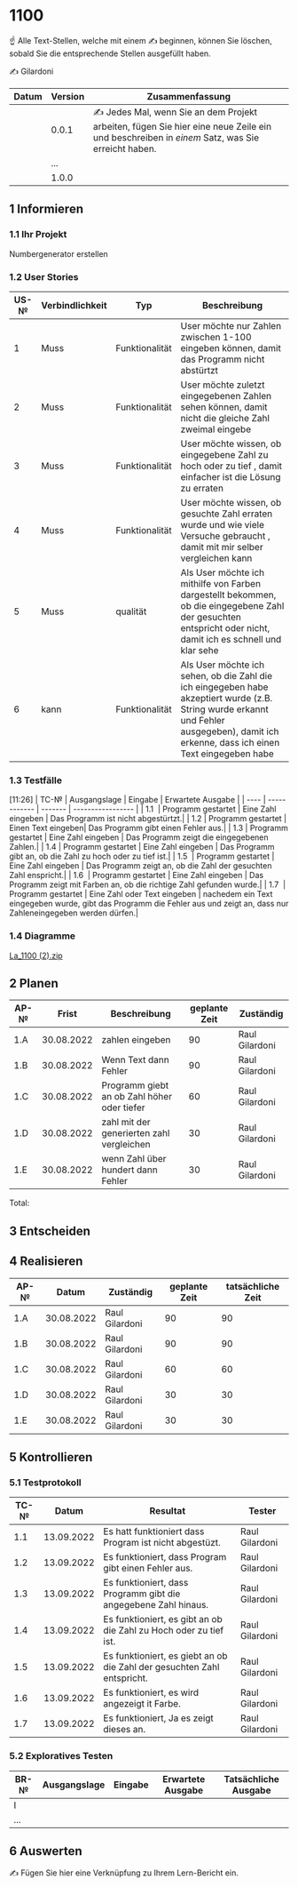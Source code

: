 # 1100
☝️ Alle Text-Stellen, welche mit einem ✍️ beginnen, können Sie löschen, sobald Sie die entsprechende Stellen ausgefüllt haben.

✍️ Gilardoni

| Datum | Version | Zusammenfassung                                              |
| ----- | ------- | ------------------------------------------------------------ |
|       | 0.0.1   | ✍️ Jedes Mal, wenn Sie an dem Projekt arbeiten, fügen Sie hier eine neue Zeile ein und beschreiben in *einem* Satz, was Sie erreicht haben. |
|       | ...     |                                                              |
|       | 1.0.0   |                                                              |

## 1 Informieren

### 1.1 Ihr Projekt

 Numbergenerator erstellen

### 1.2 User Stories

| US-№ | Verbindlichkeit | Typ  | Beschreibung                       |
| ---- | --------------- | ---- | ---------------------------------- |
|1     |Muss             |Funktionalität|   User möchte  nur Zahlen zwischen 1-100 eingeben können, damit das Programm nicht abstürtzt|
|2     |Muss             |Funktionalität|  User möchte zuletzt eingegebenen Zahlen sehen können, damit  nicht die gleiche Zahl zweimal eingebe|
|3     |Muss             |Funktionalität|  User möchte  wissen, ob  eingegebene Zahl zu hoch oder zu tief , damit  einfacher ist die Lösung zu erraten|
|4     |Muss             |Funktionalität|  User möchte  wissen, ob  gesuchte Zahl erraten wurde und wie viele Versuche  gebraucht , damit  mit mir selber vergleichen kann|
|5     |Muss             |qualität|Als User möchte ich mithilfe von Farben dargestellt bekommen, ob die eingegebene Zahl der gesuchten entspricht oder nicht, damit ich es schnell und klar sehe|
|6     |kann             |Funktionalität|Als User möchte ich sehen, ob die Zahl die ich eingegeben habe akzeptiert wurde (z.B. String wurde erkannt und Fehler ausgegeben), damit ich erkenne, dass ich einen Text eingegeben habe|


### 1.3 Testfälle

[11:26] 
| TC-№ | Ausgangslage | Eingabe | Erwartete Ausgabe |
| ---- | ------------ | ------- | ----------------- |
| 1.1  | Programm gestartet | Eine Zahl eingeben | Das Programm ist nicht abgestürtzt.|
| 1.2  | Programm gestartet | Einen Text eingeben| Das Programm gibt einen Fehler aus.|
| 1.3  | Programm gestartet | Eine Zahl eingeben | Das Programm zeigt die eingegebenen Zahlen.|
| 1.4  | Programm gestartet | Eine Zahl eingeben | Das Programm gibt an, ob die Zahl zu hoch oder zu tief ist.|
| 1.5  | Programm gestartet | Eine Zahl eingeben | Das Programm zeigt an, ob die Zahl der gesuchten Zahl enspricht.|
| 1.6  | Programm gestartet | Eine Zahl eingeben | Das Programm zeigt mit Farben an, ob die richtige Zahl gefunden wurde.|
| 1.7  | Programm gestartet | Eine Zahl oder Text eingeben | nachedem ein Text eingegeben wurde, gibt das Programm die Fehler aus und zeigt an, dass nur Zahleneingegeben werden dürfen.|


### 1.4 Diagramme
[La_1100 (2).zip](https://github.com/V4nil/1100/files/9400773/La_1100.2.zip)




## 2 Planen

| AP-№ | Frist | Beschreibung|geplante Zeit | Zuständig |
| ---- | ----- | --------- | ------------ | ------------- |
| 1.A  |   30.08.2022    |   zahlen eingeben      |    90         |   Raul Gilardoni            |
| 1.B  |   30.08.2022    |  Wenn Text dann Fehler     |    90        |  Raul Gilardoni              |
| 1.C  |   30.08.2022    |  Programm giebt an ob Zahl höher oder tiefer      |    60        |   Raul Gilardoni             |
| 1.D  |   30.08.2022    |   zahl mit der generierten zahl vergleichen      |    30         |   Raul Gilardoni             |
| 1.E  |   30.08.2022    |   wenn Zahl über hundert dann Fehler  |    30         |    Raul Gilardoni            |



Total: 



## 3 Entscheiden



## 4 Realisieren

| AP-№ | Datum | Zuständig | geplante Zeit | tatsächliche Zeit |
| ---- | ----- | --------- | ------------- | ----------------- |
| 1.A  | 30.08.2022      | Raul Gilardoni  |  90             |       90            |
| 1.B  | 30.08.2022      | Raul Gilardoni          |    90          |       90            |
| 1.C  | 30.08.2022      | Raul Gilardoni        |   60            |    60               |
| 1.D  | 30.08.2022      | Raul Gilardoni      |    30           |     30              |
| 1.E  | 30.08.2022      | Raul Gilardoni    |     30          |       30            |




## 5 Kontrollieren

### 5.1 Testprotokoll

| TC-№ | Datum | Resultat | Tester |
| ---- | ----- | -------- | ------ |
| 1.1  |13.09.2022|Es hatt funktioniert dass Program ist nicht abgestüzt.|Raul Gilardoni|
| 1.2  |13.09.2022|Es funktioniert, dass Program gibt einen Fehler aus.|Raul Gilardoni|
| 1.3  |13.09.2022|Es funktioniert, dass Programm gibt die angegebene Zahl hinaus.|Raul Gilardoni|
| 1.4  |13.09.2022|Es funktioniert, es gibt an ob die Zahl zu Hoch oder zu tief ist.|Raul Gilardoni|
| 1.5  |13.09.2022|Es funktioniert, es giebt an ob die Zahl der gesuchten Zahl entspricht.|Raul Gilardoni|
| 1.6  |13.09.2022|Es funktioniert, es wird angezeigt it Farbe.|Raul Gilardoni|
| 1.7  |13.09.2022|Es funktioniert, Ja es zeigt dieses an.|Raul Gilardoni|



### 5.2 Exploratives Testen

| BR-№ | Ausgangslage | Eingabe | Erwartete Ausgabe | Tatsächliche Ausgabe |
| ---- | ------------ | ------- | ----------------- | -------------------- |
| I    |              |         |                   |                      |
| ...  |              |         |                   |                      |


## 6 Auswerten

✍️ Fügen Sie hier eine Verknüpfung zu Ihrem Lern-Bericht ein.
